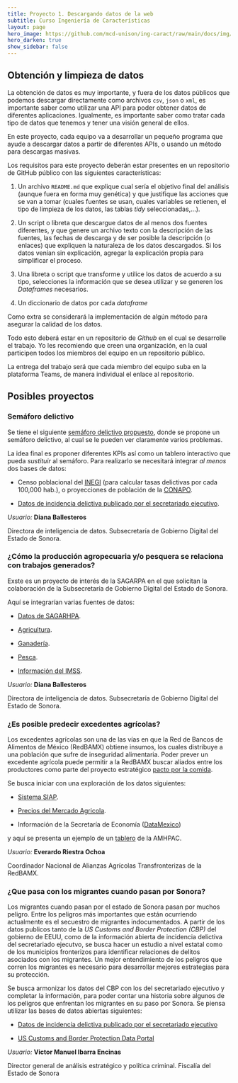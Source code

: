```yaml
---
title: Proyecto 1. Descargando datos de la web
subtitle: Curso Ingeniería de Características
layout: page
hero_image: https://github.com/mcd-unison/ing-caract/raw/main/docs/img/API-banner.jpg
hero_darken: true
show_sidebar: false
---
```



## Obtención y limpieza de datos

La obtención de datos es muy importante, y fuera de los datos públicos que podemos descargar directamente como archivos `csv`, `json` o `xml`, es importante saber como utilizar una API para poder obtener datos de diferentes aplicaciones. Igualmente, es importante saber como tratar cada tipo de datos que tenemos y tener una visión general de ellos.

En este proyecto, cada equipo va a desarrollar un pequeño programa que ayude a descargar datos a partir de diferentes APIs, o usando un método para descargas masivas. 

Los requisitos para este proyecto deberán estar presentes en un repositorio de GitHub público con las siguientes características:

1. Un archivo `README.md` que explique cual sería el objetivo final del análisis (aunque fuera en forma muy genética) y que justifique las acciones que se van a tomar (cuales  fuentes se usan, cuales variables se retienen, el tipo de limpieza de los datos, las tablas *tidy* seleccionadas,...).

1. Un script o libreta que descargue datos de al menos dos fuentes diferentes, y que genere un archivo texto con la descripción de las fuentes, las fechas de descarga y de ser posible la descripción (o enlaces) que expliquen la naturaleza de los datos descargados. Si los datos venían sin explicación, agregar la explicación propia para simplificar el proceso.
   
2. Una libreta o script que transforme y utilice los datos de acuerdo a su tipo, selecciones la información que se desea utilizar y se generen los *Dataframes* necesarios.
   
3. Un diccionario de datos por cada *dataframe*

Como extra se considerará la implementación de algún método para asegurar la calidad de los datos.

Todo esto deberá estar en un repositorio de *Github* en el cual se desarrolle el trabajo. Yo les recomiendo que creen una organización, en la cual participen todos los miembros del equipo en un repositorio público.

La entrega del trabajo será que cada miembro del equipo suba en la plataforma Teams, de manera individual el enlace al repositorio.


## Posibles proyectos

### Semáforo delictivo

Se tiene el siguiente [semáforo delictivo propuesto](http://www.semaforo.com.mx/),
donde se propone un semáforo delictivo, al cual se le pueden ver claramente varios problemas.

La idea final es proponer diferentes KPIs así como un tablero interactivo que pueda *sustituir* al semáforo. Para realizarlo se necesitará integrar *al menos* dos bases de datos:

- Censo poblacional del [INEGI](https://www.inegi.org.mx/datosabiertos/) (para calcular tasas delictivas por cada 100,000 hab.), o proyecciones de población de la [CONAPO](https://www.gob.mx/conapo/documentos/bases-de-datos-de-la-conciliacion-demografica-1950-a-2019-y-proyecciones-de-la-poblacion-de-mexico-2020-a-2070?idiom=es).

- [Datos de incidencia delictiva publicado por el secretariado ejecutivo](https://www.gob.mx/sesnsp/acciones-y-programas/datos-abiertos-de-incidencia-delictiva).


*Usuario:* **Diana Ballesteros** 

Directora de inteligencia de datos. Subsecretaría de Gobierno Digital del Estado de Sonora.

### ¿Cómo la producción agropecuaria y/o pesquera se relaciona con trabajos generados?

Exste es un proyecto de interés de la SAGARPA en el que solicitan la colaboración de la Subsecretaría de Gobierno Digital del Estado de Sonora. 

Aquí se integrarían varias fuentes de datos:

- [Datos de SAGARHPA](https://sagarhpa.sonora.gob.mx/).
  
- [Agricultura](https://datos.sonora.gob.mx/conjuntos-de-datos/mostrar/datos-de-agricultura-sonora/1573).
  
- [Ganadería](https://datos.sonora.gob.mx/conjuntos-de-datos/mostrar/datos-ganaderia-sonora/1581).
  
- [Pesca](https://datos.sonora.gob.mx/conjuntos-de-datos/mostrar/datos-pesca-sonora/1582).
  
- [Información del IMSS](http://datos.imss.gob.mx/dataset/asg2023/resource/asg-2023-01-31).


*Usuario:* **Diana Ballesteros** 

Directora de inteligencia de datos. Subsecretaría de Gobierno Digital del Estado de Sonora.


### ¿Es posible predecir excedentes agrícolas?

Los excedentes agrícolas son una de las vías en que la Red de Bancos de Alimentos de México (RedBAMX) obtiene insumos, los cuales distribuye a una población que sufre de inseguridad alimentaria. Poder prever un excedente agrícola puede permitir a la RedBAMX buscar aliados entre los productores como parte del proyecto estratégico [pacto por la comida](https://pactoporlacomida.org).

Se busca iniciar con una exploración de los datos siguientes:

- [Sistema SIAP](https://www.gob.mx/siap).

- [Precios del Mercado Agricola](http://www.economia-sniim.gob.mx/nuevo/).

- Información de la Secretaría de Economía ([DataMexico](https://www.economia.gob.mx/datamexico/))

y aquí se presenta un ejemplo de un [tablero](https://amhpac.org/negociosymercados/socios/v2/produccion/) de la AMHPAC.

*Usuario:* **Everardo Riestra Ochoa** 

Coordinador Nacional de Alianzas Agrícolas Transfronterizas de la RedBAMX.


### ¿Que pasa con los migrantes cuando pasan por Sonora?

Los migrantes cuando pasan por el estado de Sonora pasan por muchos peligro. Entre los peligros más importantes que están ocurriendo actualmente es el secuestro de migrantes indocumentados. A partir de los datos publicos tanto de la *US Customs and Border Protection (CBP)* del gobierno de EEUU, como de la información abierta de incidencia delictiva del secretariado ejecutvo, se busca hacer un estudio a nivel estatal como de los municipios fronterizos para identificar relaciones de delitos asociados con los migrantes. Un mejor entendimiento de los peligros que corren los migrantes es necesario para desarrollar mejores estrategias para su protección.

Se busca armonizar los datos del CBP con los del secretariado ejecutivo y completar la información, para poder contar una historia sobre algunos de los peligros que enfrentan los migrantes en su paso por Sonora. Se piensa utilizar las bases de datos abiertas siguientes:

- [Datos de incidencia delictiva publicado por el secretariado ejecutivo](https://www.gob.mx/sesnsp/acciones-y-programas/datos-abiertos-de-incidencia-delictiva) 

- [US Customs and Border Protection Data Portal](https://www.cbp.gov/newsroom/stats/cbp-public-data-portal)


*Usuario:* **Victor Manuel Ibarra Encinas**

Director general de análisis estratégico y política criminal. Fiscalía del Estado de Sonora


